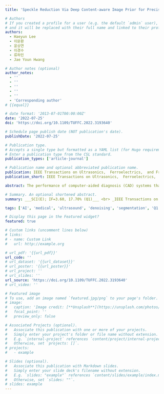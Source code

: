 ```yaml
---
title: 'Speckle Reduction Via Deep Content-aware Image Prior for Precise Breast Tumor Segmentation in an Ultrasound Image'

# Authors
# If you created a profile for a user (e.g. the default `admin` user), write the username (folder name) here
# and it will be replaced with their full name and linked to their profile.
authors:
  - Haeyun Lee
  - 이문환
  - 윤상연
  - 이경수
  - 류하민
  - Jae Youn Hwang

# Author notes (optional)
author_notes:
  - ''
  - ''
  - ''
  - ''
  - ''
  - 'Corresponding author'
# {{equal}}

# date format: '2013-07-01T00:00:00Z'
date: '2022-07-25'
doi: 'https://doi.org/10.1109/TUFFC.2022.3193640'

# Schedule page publish date (NOT publication's date).
publishDate: '2022-07-25'

# Publication type.
# Accepts a single type but formatted as a YAML list (for Hugo requirements).
# Enter a publication type from the CSL standard.
publication_types: ['article-journal']

# Publication name and optional abbreviated publication name.
publication: IEEE Transactions on Ultrasonics,  Ferroelectrics,  and Frequency Control
publication_short: IEEE Transactions on Ultrasonics,  Ferroelectrics,  and Frequency Control (TUFFC)  [__SCI(E); IF=3.60, 17.70% (Q1)__]

abstract: The performance of computer-aided diagnosis (CAD) systems that are based on ultrasound imaging has been enhanced owing to the advancement in deep learning. However, because of the inherent speckle noise in ultrasound images, the ambiguous boundaries of lesions deteriorate and are difficult to distinguish, resulting in the performance degradation of CAD. Although several methods have been proposed to reduce speckle noise over decades, this task remains a challenge that must be improved to enhance the performance of CAD. In this article, we propose a deep content-aware image prior (DCAIP) with a content-aware attention module (CAAM) for superior despeckling of ultrasound images without clean images. For the image prior, we developed a CAAM to deal with the content information in an input image. In this module, super-pixel pooling (SPP) is used to give attention to salient regions in an ultrasound image. Therefore, it can provide more content information regarding the input image when compared to other attention modules. The DCAIP consists of deep learning networks based on this attention module. The DCAIP is validated by applying it as a preprocessing step for breast tumor segmentation in ultrasound images, which is one of the tasks in CAD. Our method improved the segmentation performance by 15.89% in terms of the area under the precision_ecall (PR) curve (AUPRC). The results demonstrate that our method enhances the quality of ultrasound images by effectively reducing speckle noise while preserving important information in the image, promising for the design of superior CAD systems.

# Summary. An optional shortened abstract.
summary: ___SCI(E); IF=3.60, 17.70% (Q1)___ <br> _IEEE Transactions on Ultrasonics,  Ferroelectrics,  and Frequency Control (TUFFC, 2022, Vol. 69, Issue 9, pp. 2638-2650)_

tags: ['AI', 'medical', 'ultrasound', 'denoising', 'segmentation', 'Q1']

# Display this page in the Featured widget?
featured: true

# Custom links (uncomment lines below)
# links:
# - name: Custom Link
#   url: http://example.org

# url_pdf: '{{url_pdf}}'
url_code: ''
# url_dataset: '{{url_dataset}}'
# url_poster: '{{url_poster}}'
# url_project: ''
# url_slides: ''
url_source: 'https://doi.org/10.1109/TUFFC.2022.3193640'
# url_video: ''

# Featured image
# To use, add an image named `featured.jpg/png` to your page's folder.
# image:
#   caption: 'Image credit: [**Unsplash**](https://unsplash.com/photos/pLCdAaMFLTE)'
#   focal_point: ''
#   preview_only: false

# Associated Projects (optional).
#   Associate this publication with one or more of your projects.
#   Simply enter your project's folder or file name without extension.
#   E.g. `internal-project` references `content/project/internal-project/index.md`.
#   Otherwise, set `projects: []`.
# projects:
#   - example

# Slides (optional).
#   Associate this publication with Markdown slides.
#   Simply enter your slide deck's filename without extension.
#   E.g. `slides: "example"` references `content/slides/example/index.md`.
#   Otherwise, set `slides: ""`.
# slides: example
---
```

